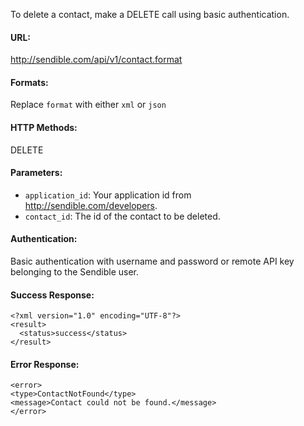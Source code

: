 To delete a contact, make a DELETE call using basic authentication.

#### URL: ####
http://sendible.com/api/v1/contact.format

#### Formats: ####
Replace `format` with either `xml` or `json`

#### HTTP Methods: ####
DELETE

#### Parameters: ####
  * `application_id`: Your application id from http://sendible.com/developers.
  * `contact_id`: The id of the contact to be deleted.

#### Authentication: ####
Basic authentication with username and password or remote API key belonging to the Sendible user.

#### Success Response: ####
```
<?xml version="1.0" encoding="UTF-8"?>
<result>
  <status>success</status>
</result>
```

#### Error Response: ####
```
<error>
<type>ContactNotFound</type>
<message>Contact could not be found.</message>
</error>
```